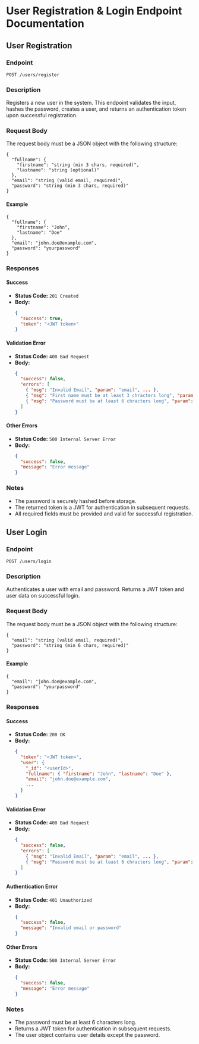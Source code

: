 # User Registration & Login Endpoint Documentation

## User Registration

### Endpoint

`POST /users/register`

### Description

Registers a new user in the system. This endpoint validates the input, hashes the password, creates a user, and returns an authentication token upon successful registration.

### Request Body

The request body must be a JSON object with the following structure:

```
{
  "fullname": {
    "firstname": "string (min 3 chars, required)",
    "lastname": "string (optional)"
  },
  "email": "string (valid email, required)",
  "password": "string (min 3 chars, required)"
}
```

#### Example

```
{
  "fullname": {
    "firstname": "John",
    "lastname": "Doe"
  },
  "email": "john.doe@example.com",
  "password": "yourpassword"
}
```

### Responses

#### Success
- **Status Code:** `201 Created`
- **Body:**
  ```json
  {
    "success": true,
    "token": "<JWT token>"
  }
  ```

#### Validation Error
- **Status Code:** `400 Bad Request`
- **Body:**
  ```json
  {
    "success": false,
    "errors": [
      { "msg": "Invalid Email", "param": "email", ... },
      { "msg": "First name must be at least 3 chracters long", "param": "fullname.firstname", ... },
      { "msg": "Password must be at least 6 chracters long", "param": "password", ... }
    ]
  }
  ```

#### Other Errors
- **Status Code:** `500 Internal Server Error`
- **Body:**
  ```json
  {
    "success": false,
    "message": "Error message"
  }
  ```

### Notes
- The password is securely hashed before storage.
- The returned token is a JWT for authentication in subsequent requests.
- All required fields must be provided and valid for successful registration.

## User Login

### Endpoint

`POST /users/login`

### Description

Authenticates a user with email and password. Returns a JWT token and user data on successful login.

### Request Body

The request body must be a JSON object with the following structure:

```
{
  "email": "string (valid email, required)",
  "password": "string (min 6 chars, required)"
}
```

#### Example

```
{
  "email": "john.doe@example.com",
  "password": "yourpassword"
}
```

### Responses

#### Success
- **Status Code:** `200 OK`
- **Body:**
  ```json
  {
    "token": "<JWT token>",
    "user": {
      "_id": "<userId>",
      "fullname": { "firstname": "John", "lastname": "Doe" },
      "email": "john.doe@example.com",
      ...
    }
  }
  ```

#### Validation Error
- **Status Code:** `400 Bad Request`
- **Body:**
  ```json
  {
    "success": false,
    "errors": [
      { "msg": "Invalid Email", "param": "email", ... },
      { "msg": "Password must be at least 6 chracters long", "param": "password", ... }
    ]
  }
  ```

#### Authentication Error
- **Status Code:** `401 Unauthorized`
- **Body:**
  ```json
  {
    "success": false,
    "message": "Invalid email or password"
  }
  ```

#### Other Errors
- **Status Code:** `500 Internal Server Error`
- **Body:**
  ```json
  {
    "success": false,
    "message": "Error message"
  }
  ```

### Notes
- The password must be at least 6 characters long.
- Returns a JWT token for authentication in subsequent requests.
- The user object contains user details except the password.
